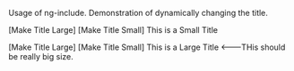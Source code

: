 Usage of ng-include.
Demonstration of dynamically changing the title.

[Make Title Large] [Make Title Small]
                                        This is a Small Title 
                                        
                                        
                                        
[Make Title Large] [Make Title Small]
                                        This is a Large Title  <---THis should be really big size.